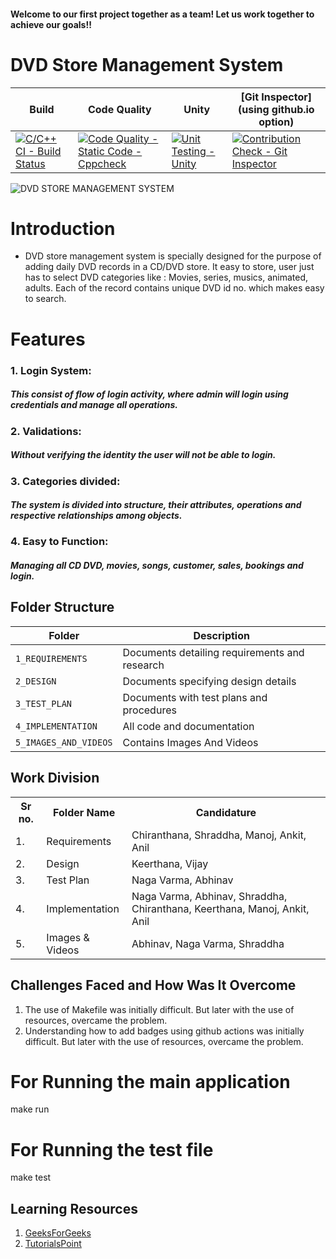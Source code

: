 <h4>Welcome to our first project together as a team! Let us work together to achieve our goals!!</h4>

# DVD Store Management System

Build | Code Quality | Unity | [Git Inspector](using github.io option)
------|--------------|-------|-----------------------------------------
[![C/C++ CI - Build Status](https://github.com/abhinavrj/Project-Centauri/actions/workflows/c-cpp.yml/badge.svg)](https://github.com/abhinavrj/Project-Centauri/actions/workflows/c-cpp.yml) | [![Code Quality - Static Code - Cppcheck](https://github.com/abhinavrj/Project-Centauri/actions/workflows/cppcheck.yml/badge.svg)](https://github.com/abhinavrj/Project-Centauri/actions/workflows/cppcheck.yml) | [![Unit Testing - Unity](https://github.com/abhinavrj/Project-Centauri/actions/workflows/unity.yml/badge.svg)](https://github.com/abhinavrj/Project-Centauri/actions/workflows/unity.yml)| [![Contribution Check - Git Inspector](https://github.com/abhinavrj/Project-Centauri/actions/workflows/gitinspector.yml/badge.svg)](https://github.com/abhinavrj/Project-Centauri/actions/workflows/gitinspector.yml)

![DVD STORE MANAGEMENT SYSTEM](https://github.com/abhinavrj/Project-Centauri/blob/main/5_IMAGES_AND_VIDEOS/DVD%20STORE%20MANAGEMENT%20SYSTEM.jpg)

# Introduction
- DVD store management system is specially designed for the purpose of adding daily DVD records in a CD/DVD store. It easy to store, user just has to select DVD categories like : Movies, series, musics, animated, adults. Each of the record contains unique DVD id no. which makes easy to search.

<h1>Features</h1>

<h3>1. Login System:</h3><h5>This consist of flow of login activity, where admin will login using credentials and manage all operations.</h5>
  
<h3>2. Validations:</h3><h5>Without verifying the identity the user will not be able to login.</h5>
  
<h3>3. Categories divided:</h3><h5>The system is divided into structure, their attributes, operations and respective relationships among objects.</h5>
  
<h3>4. Easy to Function:</h3><h5>Managing all CD DVD, movies, songs, customer, sales, bookings and login.</h5>


## Folder Structure
Folder             | Description
-------------------| -----------------------------------------
`1_REQUIREMENTS`   | Documents detailing requirements and research
`2_DESIGN`         | Documents specifying design details
`3_TEST_PLAN`      | Documents with test plans and procedures
`4_IMPLEMENTATION` | All code and documentation
`5_IMAGES_AND_VIDEOS`   | Contains Images And Videos

<h2>Work Division</h2>
<table>
  <tr>
    <th>Sr no.</th>
    <th>Folder Name</th>
    <th>Candidature</th>
  </tr>
  <tr>
  <td>1.</td>
  <td>Requirements</td>
    <td>Chiranthana, Shraddha, Manoj, Ankit, Anil</td>
  </tr>
  <tr>
  <td>2.</td>
  <td>Design</td>
    <td>Keerthana, Vijay</td>
  </tr>
  <tr>
  <td>3.</td>
  <td>Test Plan</td>
    <td>Naga Varma, Abhinav</td>
  </tr>
  <tr>
  <td>4.</td>
  <td>Implementation</td>
    <td>Naga Varma, Abhinav, Shraddha, Chiranthana, Keerthana, Manoj, Ankit, Anil </td>
  </tr>
  <tr>
  <td>5.</td>
    <td>Images & Videos</td>
    <td> Abhinav, Naga Varma, Shraddha</td>
  </tr>
  </table>


## Challenges Faced and How Was It Overcome

1. The use of Makefile was initially difficult. But later with the use of resources, overcame the problem.
2. Understanding how to add badges using github actions was initially difficult. But later with the use of resources, overcame the problem.


# For Running the main application
make run
# For Running the test file
make test


## Learning Resources
1. [GeeksForGeeks](https://www.geeksforgeeks.org/c-programming-language/)
2. [TutorialsPoint](https://www.tutorialspoint.com/cprogramming/index.htm)


